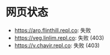 # 网页状态
- https://aro.flinthill.repl.co: 失败
- https://veg.linlim.repl.co: 失败 (403)
- https://v.chavir.repl.co: 失败 (403)
